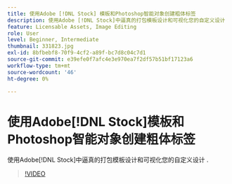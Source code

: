```yaml
---
title: 使用Adobe [!DNL Stock] 模板和Photoshop智能对象创建粗体标签
description: 使用Adobe [!DNL Stock]中逼真的打包模板设计和可视化您的自定义设计
feature: Licensable Assets, Image Editing
role: User
level: Beginner, Intermediate
thumbnail: 331823.jpg
exl-id: 8bfbebf8-70f9-4cf2-a89f-bc7d8c04c7d1
source-git-commit: e39efe0f7afc4e3e970ea7f2df57b51bf17123a6
workflow-type: tm+mt
source-wordcount: '46'
ht-degree: 0%

---
```


# 使用Adobe[!DNL Stock]模板和Photoshop智能对象创建粗体标签

使用Adobe[!DNL Stock]中逼真的打包模板设计和可视化您的自定义设计    .

>[!VIDEO](https://video.tv.adobe.com/v/331823?hidetitle=true)
